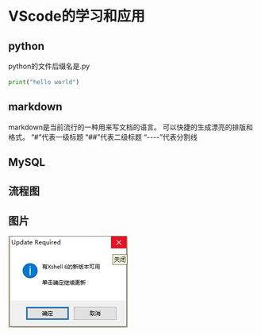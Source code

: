# VScode的学习和应用
## python
python的文件后缀名是.py
```py
print("hello world")
```
## markdown
markdown是当前流行的一种用来写文档的语言。
可以快捷的生成漂亮的排版和格式。
“#”代表一级标题
“##”代表二级标题
“----”代表分割线
## MySQL
## 流程图
## 图片
![](2020-05-30-21-38-31.png)